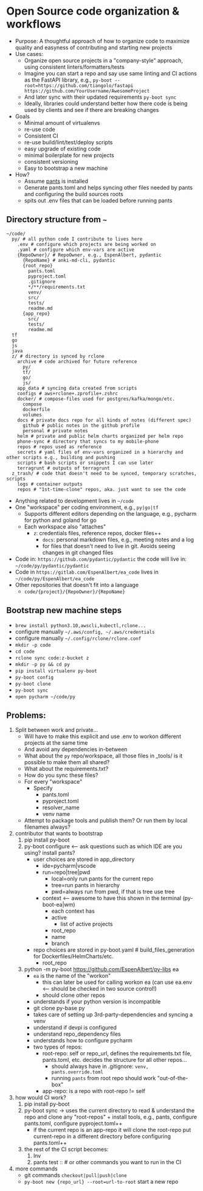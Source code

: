 # Open Source code organization & workflows
- Purpose: A thoughtful approach of how to organize code to maximize quality and easyness of contributing and starting new projects
- Use cases:
  - Organize open source projects in a "company-style" approach, using consistent linters/formatters/tests
  - Imagine you can start a repo and say use same linting and CI actions as the FastAPI library, e.g., `py-boot --root=https://github.com/tiangolo/fastapi https://github.com/YourUsername/AwesomeProject`
  - And later sync with their updated requirements `py-boot sync`
  - Ideally, libraries could understand better how there code is being used by clients and see if there are breaking changes
- Goals
  - Minimal amount of virtualenvs
  - re-use code
  - Consistent CI
  - re-use build/lint/test/deploy scripts
  - easy upgrade of existing code
  - minimal boilerplate for new projects
  - consistent versioning
  - Easy to bootstrap a new machine
- How?
  - Assume [pants](https://www.pantsbuild.org/docs) is installed
  - Generate pants.toml and helps syncing other files needed by pants and configuring the build sources roots
  - spits out .env files that can be loaded before running pants

## Directory structure from `~`
```shell
~/code/
  py/ # all python code I contribute to lives here
    .env # configure which projects are being worked on
    .yaml # configure which env-vars are active
    {RepoOwner}/ # RepoOwner, e.g., EspenAlbert, pydantic
      {RepoName} # anki-md-cli, pydantic
      {root_repo}
        pants.toml
        pyproject.toml
        .gitignore
        */**/requirements.txt
        venv/
        src/
        tests/
        readme.md
      {app_repo}
        src/
        tests/
        readme.md
  tf
  go
  js
  java
  z/ # directory is synced by rclone
    archive # code archived for future reference
      py/
      tf/
      go/
      js/
    app_data # syncing data created from scripts
    configs # aws+rclone+.zprofile+.zshrc
    docker/ # compose-files used for postgres/kafka/mongo/etc.
      compose
      dockerfile
      volumes
    docs # private docs repo for all kinds of notes (different spec)
      github # public notes in the github profile
      personal # private notes
    helm # private and public helm charts organized per helm repo
    phone-sync # directory that syncs to my mobile-phone
    repos # repos used as reference
    secrets # yaml files of env-vars organized in a hierarchy and other scripts e.g., building and pushing
    scripts # bash scripts or snippets I can use later
    terragrunt # outputs of terragrunt
  z_trash/ # code that doesn't need to be synced, temporary scratches, scripts 
    logs # container outputs
    repos # "1st-time-clone" repos, aka. just want to see the code
```
- Anything related to development lives in `~/code`
- One "workspace" per coding environment, e.g., `py|go|tf`
  - Supports different editors depending on the language, e.g., pycharm for python and goland for go
  - Each workspace also "attaches"
    - `z`: credentials files, reference repos, docker files++
      - `docs`: personal markdown files, e.g., meeting notes and a log
      - for files that doesn't need to live in git. Avoids seeing changes in git changed files
- Code in: `https://github.com/pydantic/pydantic` the code will live in: `~/code/py/pydantic/pydantic`
- Code in `https://gitlab.com/EspenAlbert/ea_code` lives in `~/code/py/EspenAlbert/ea_code`
- Other repositories that doesn't fit into a language
  - `code/{project}/{RepoOwner}/{RepoName}`
  
## Bootstrap new machine steps
- `brew install python3.10,awscli,kubectl,rclone...`
- configure manually `~/.aws/config, ~/.aws/credentials`
- configure manually `~/.config/rclone/rclone.conf`
- `mkdir -p code`
- `cd code`
- `rclone sync code:z-bucket z`
- `mkdir -p py && cd py`
- `pip install virtualenv py-boot`
- `py-boot config`
- `py-boot clone`
- `py-boot sync`
- `open pycharm ~/code/py`

## Problems:
1. Split between work and private...
   - Will have to make this explicit and use .env to workon different projects at the same time
   - And avoid any dependencies in-between
   - What about the `py` repo/workspace, all those files in _tools/ is it possible to make them all shared?
   - What about the requirements.txt?
   - How do you sync these files?
   - For every "workspace"
     - Specify
       - pants.toml
       - pyproject.toml
       - resolver_name
       - venv name
   - Attempt to package tools and publish them? Or run them by local filenames always?
2. contributor that wants to bootstrap
   1. pip install py-boot
   2. py-boot configure <-- ask questions such as which IDE are you using? install pants?
      - user choices are stored in app_directory
        - ide=pycharm|vscode
        - run=repo|tree|pwd
          - local=only run pants for the current repo
          - tree=run pants in hierarchy
          - pwd=always run from pwd, if that is tree use tree
        - context <-- awesome to have this shown in the terminal (py-boot-ea|wm)
          - each context has
          - active
            - list of active projects
          - root_repo
          - name
          - branch
      - repo choices are stored in py-boot.yaml # build_files_generation for Dockerfiles/HelmCharts/etc.
        - root_repo
   3. python -m py-boot https://github.com/EspenAlbert/py-libs ea
      - `ea` is the name of the "workon"
        - this can later be used for calling workon ea (can use ea.env <-- should be checked in two source control!)
        - should clone other repos
      - understands if your python version is incompatible
      - git clone py-base py
      - takes care of setting up 3rd-party-dependencies and syncing a venv
      - understand if devpi is configured
      - understand repo_dependency files
      - understands how to configure pycharm
      - two types of repos:
        - root-repo: self or repo_url, defines the requirements.txt file, pants.toml, etc. decides the structure for all other repos...
          - should always have in .gitignore: `venv, pants.override.toml`
          - running `pants` from root repo should work "out-of-the-box"
        - app-repo: is a repo with root-repo != self
3. how would CI work?
   1. pip install py-boot
   2. py-boot sync -> uses the current directory to read & understand the repo and clone any "root-repos" + install tools, e.g., pants, configure pants.toml, configure pyproject.toml++
      - if the current repo is an app-repo it will clone the root-repo put current-repo in a different directory before configuring pants.toml++
   3. the rest of the CI script becomes:
      1. lnv
      2. pants test :: # or other commands you want to run in the CI
4. more commands
   - git commands `checkout|pull|push|clone`
   - `py-boot new {repo_url} --root=url-to-root` start a new repo